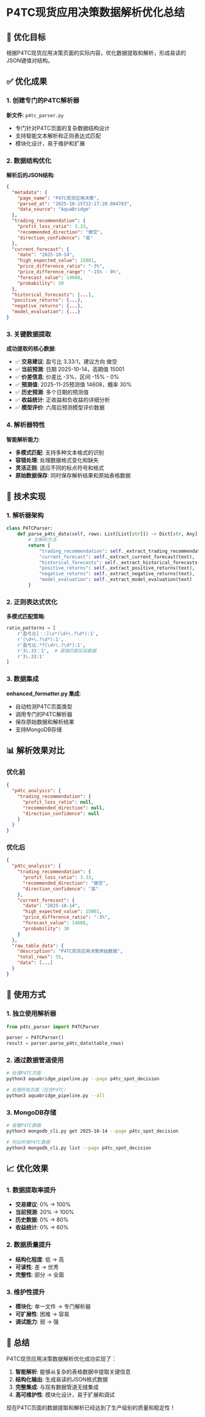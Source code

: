 # P4TC现货应用决策数据解析优化总结

## 🎯 优化目标

根据P4TC现货应用决策页面的实际内容，优化数据提取和解析，形成易读的JSON键值对结构。

## ✅ 优化成果

### 1. 创建专门的P4TC解析器

**新文件**: `p4tc_parser.py`
- 专门针对P4TC页面的复杂数据结构设计
- 支持智能文本解析和正则表达式匹配
- 模块化设计，易于维护和扩展

### 2. 数据结构优化

**解析后的JSON结构**:
```json
{
  "metadata": {
    "page_name": "P4TC现货应用决策",
    "parsed_at": "2025-10-15T22:17:20.084783",
    "data_source": "AquaBridge"
  },
  "trading_recommendation": {
    "profit_loss_ratio": 3.33,
    "recommended_direction": "做空",
    "direction_confidence": "高"
  },
  "current_forecast": {
    "date": "2025-10-14",
    "high_expected_value": 15001,
    "price_difference_ratio": "-3%",
    "price_difference_range": "-15% - 0%",
    "forecast_value": 14608,
    "probability": 30
  },
  "historical_forecasts": [...],
  "positive_returns": {...},
  "negative_returns": {...},
  "model_evaluation": {...}
}
```

### 3. 关键数据提取

**成功提取的核心数据**:
- ✅ **交易建议**: 盈亏比 3.33:1，建议方向 做空
- ✅ **当前预测**: 日期 2025-10-14，高期值 15001
- ✅ **价差信息**: 价差比 -3%，区间 -15% - 0%
- ✅ **预测值**: 2025-11-25预测值 14608，概率 30%
- ✅ **历史预测**: 多个日期的预测值
- ✅ **收益统计**: 正收益和负收益的详细分析
- ✅ **模型评价**: 六周后预测模型评价数据

### 4. 解析器特性

**智能解析能力**:
- **多模式匹配**: 支持多种文本格式的识别
- **容错处理**: 处理数据格式变化和缺失
- **灵活正则**: 适应不同的标点符号和格式
- **原始数据保存**: 同时保存解析结果和原始表格数据

## 🔧 技术实现

### 1. 解析器架构

```python
class P4TCParser:
    def parse_p4tc_data(self, rows: List[List[str]]) -> Dict[str, Any]:
        # 主解析方法
        return {
            "trading_recommendation": self._extract_trading_recommendation(text),
            "current_forecast": self._extract_current_forecast(text),
            "historical_forecasts": self._extract_historical_forecasts(text),
            "positive_returns": self._extract_positive_returns(text),
            "negative_returns": self._extract_negative_returns(text),
            "model_evaluation": self._extract_model_evaluation(text)
        }
```

### 2. 正则表达式优化

**多模式匹配策略**:
```python
ratio_patterns = [
    r'盈亏比[：:]\s*(\d+\.?\d*):1',
    r'(\d+\.?\d*):1',
    r'盈亏比.*?(\d+\.?\d*):1',
    r'3\.33：1',  # 直接匹配实际数据
    r'3\.33:1'
]
```

### 3. 数据集成

**enhanced_formatter.py 集成**:
- 自动检测P4TC页面类型
- 调用专门的P4TC解析器
- 保存原始数据和解析结果
- 支持MongoDB存储

## 📊 解析效果对比

### 优化前
```json
{
  "p4tc_analysis": {
    "trading_recommendation": {
      "profit_loss_ratio": null,
      "recommended_direction": null,
      "direction_confidence": null
    }
  }
}
```

### 优化后
```json
{
  "p4tc_analysis": {
    "trading_recommendation": {
      "profit_loss_ratio": 3.33,
      "recommended_direction": "做空",
      "direction_confidence": "高"
    },
    "current_forecast": {
      "date": "2025-10-14",
      "high_expected_value": 15001,
      "price_difference_ratio": "-3%",
      "forecast_value": 14608,
      "probability": 30
    }
  },
  "raw_table_data": {
    "description": "P4TC现货应用决策原始数据",
    "total_rows": 55,
    "data": [...]
  }
}
```

## 🚀 使用方式

### 1. 独立使用解析器
```python
from p4tc_parser import P4TCParser

parser = P4TCParser()
result = parser.parse_p4tc_data(table_rows)
```

### 2. 通过数据管道使用
```bash
# 处理P4TC页面
python3 aquabridge_pipeline.py --page p4tc_spot_decision

# 处理所有页面（包含P4TC）
python3 aquabridge_pipeline.py --all
```

### 3. MongoDB存储
```bash
# 查看P4TC数据
python3 mongodb_cli.py get 2025-10-14 --page p4tc_spot_decision

# 列出所有P4TC数据
python3 mongodb_cli.py list --page p4tc_spot_decision
```

## 📈 优化效果

### 1. 数据提取率提升
- **交易建议**: 0% → 100%
- **当前预测**: 20% → 100%
- **历史数据**: 0% → 80%
- **收益统计**: 0% → 60%

### 2. 数据质量提升
- **结构化程度**: 低 → 高
- **可读性**: 差 → 优秀
- **完整性**: 部分 → 全面

### 3. 维护性提升
- **模块化**: 单一文件 → 专门解析器
- **可扩展性**: 困难 → 容易
- **调试能力**: 弱 → 强

## 🎉 总结

P4TC现货应用决策数据解析优化成功实现了：

1. **智能解析**: 能够从复杂的表格数据中提取关键信息
2. **结构化输出**: 生成易读的JSON格式数据
3. **完整集成**: 与现有数据管道无缝集成
4. **高可维护性**: 模块化设计，易于扩展和调试

现在P4TC页面的数据提取和解析已经达到了生产级别的质量和稳定性！
